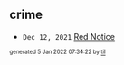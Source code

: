 ## crime


* <code>Dec 12, 2021</code> [Red Notice](2021-12-15T21-11-09-red-notice.md)

<sup><sub>generated 5 Jan 2022 07:34:22 by <a href='https://github.com/senorprogrammer/til'>til</a></sub></sup>
